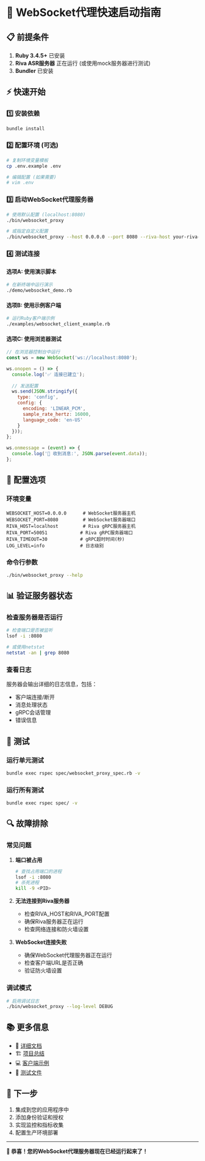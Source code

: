 # 🚀 WebSocket代理快速启动指南

## 📋 前提条件

1. **Ruby 3.4.5+** 已安装
2. **Riva ASR服务器** 正在运行 (或使用mock服务器进行测试)
3. **Bundler** 已安装

## ⚡ 快速开始

### 1️⃣ 安装依赖
```bash
bundle install
```

### 2️⃣ 配置环境 (可选)
```bash
# 复制环境变量模板
cp .env.example .env

# 编辑配置 (如果需要)
# vim .env
```

### 3️⃣ 启动WebSocket代理服务器
```bash
# 使用默认配置 (localhost:8080)
./bin/websocket_proxy

# 或指定自定义配置
./bin/websocket_proxy --host 0.0.0.0 --port 8080 --riva-host your-riva-server.com
```

### 4️⃣ 测试连接

#### 选项A: 使用演示脚本
```bash
# 在新终端中运行演示
./demo/websocket_demo.rb
```

#### 选项B: 使用示例客户端
```bash
# 运行Ruby客户端示例
./examples/websocket_client_example.rb
```

#### 选项C: 使用浏览器测试
```javascript
// 在浏览器控制台中运行
const ws = new WebSocket('ws://localhost:8080');

ws.onopen = () => {
  console.log('✅ 连接已建立');
  
  // 发送配置
  ws.send(JSON.stringify({
    type: 'config',
    config: {
      encoding: 'LINEAR_PCM',
      sample_rate_hertz: 16000,
      language_code: 'en-US'
    }
  }));
};

ws.onmessage = (event) => {
  console.log('📨 收到消息:', JSON.parse(event.data));
};
```

## 🔧 配置选项

### 环境变量
```env
WEBSOCKET_HOST=0.0.0.0      # WebSocket服务器主机
WEBSOCKET_PORT=8080         # WebSocket服务器端口
RIVA_HOST=localhost         # Riva gRPC服务器主机
RIVA_PORT=50051            # Riva gRPC服务器端口
RIVA_TIMEOUT=30            # gRPC超时时间(秒)
LOG_LEVEL=info             # 日志级别
```

### 命令行参数
```bash
./bin/websocket_proxy --help
```

## 📊 验证服务器状态

### 检查服务器是否运行
```bash
# 检查端口是否被监听
lsof -i :8080

# 或使用netstat
netstat -an | grep 8080
```

### 查看日志
服务器会输出详细的日志信息，包括：
- 客户端连接/断开
- 消息处理状态
- gRPC会话管理
- 错误信息

## 🧪 测试

### 运行单元测试
```bash
bundle exec rspec spec/websocket_proxy_spec.rb -v
```

### 运行所有测试
```bash
bundle exec rspec spec/ -v
```

## 🔍 故障排除

### 常见问题

1. **端口被占用**
   ```bash
   # 查找占用端口的进程
   lsof -i :8080
   # 杀死进程
   kill -9 <PID>
   ```

2. **无法连接到Riva服务器**
   - 检查RIVA_HOST和RIVA_PORT配置
   - 确保Riva服务器正在运行
   - 检查网络连接和防火墙设置

3. **WebSocket连接失败**
   - 确保WebSocket代理服务器正在运行
   - 检查客户端URL是否正确
   - 验证防火墙设置

### 调试模式
```bash
# 启用调试日志
./bin/websocket_proxy --log-level DEBUG
```

## 📚 更多信息

- 📖 [详细文档](WEBSOCKET_PROXY.md)
- 🏗️ [项目总结](PROJECT_SUMMARY.md)
- 💻 [客户端示例](examples/)
- 🧪 [测试文件](spec/)

## 🎯 下一步

1. 集成到您的应用程序中
2. 添加身份验证和授权
3. 实现监控和指标收集
4. 配置生产环境部署

---

**🎉 恭喜！您的WebSocket代理服务器现在已经运行起来了！**